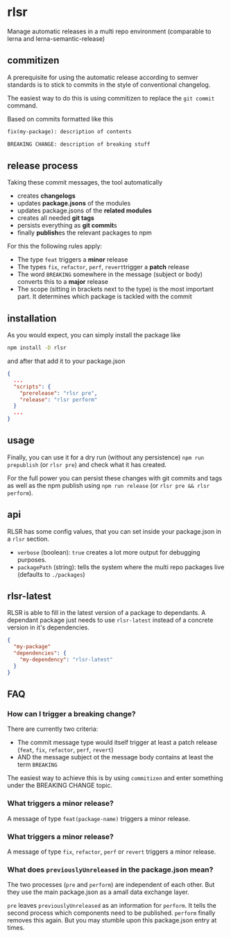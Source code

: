 # rlsr

Manage automatic releases in a multi repo environment (comparable to
lerna and lerna-semantic-release)

## commitizen

A prerequisite for using the automatic release according to semver standards
is to stick to commits in the style of conventional changelog.

The easiest way to do this is using commitizen to replace the `git commit` command.

Based on commits formatted like this

```txt
fix(my-package): description of contents

BREAKING CHANGE: description of breaking stuff
```

## release process

Taking these commit messages, the tool automatically

* creates **changelogs**
* updates **package.jsons** of the modules
* updates package.jsons of the **related modules**
* creates all needed **git tags**
* persists everything as **git commit**s
* finally **publish**es the relevant packages to npm

For this the following rules apply:

* The type `feat` triggers a **minor** release
* The types `fix`, `refactor`, `perf`, `revert`trigger a **patch** release
* The word `BREAKING` somewhere in the message (subject or body) converts this to a **major** release
* The scope (sitting in brackets next to the type) is the most important part. It determines which package is tackled with the commit


## installation

As you would expect, you can simply install the package like

```sh
npm install -D rlsr
```

and after that add it to your package.json

```json
{
  ...
  "scripts": {
    "prerelease": "rlsr pre",
    "release": "rlsr perform"
  }
  ...
}
```


## usage

Finally, you can use it for a dry run (without any persistence)
`npm run prepublish` (or `rlsr pre`) and check what it has created.

For the full power you can persist these changes with git commits and tags as well as the
npm publish using `npm run release` (or `rlsr pre && rlsr perform`).

## api

RLSR has some config values, that you can set inside your package.json in a `rlsr` section.

* `verbose` (boolean): `true` creates a lot more output for debugging purposes.
* `packagePath` (string): tells the system where the multi repo packages live (defaults to `./packages`)

## rlsr-latest

RLSR is able to fill in the latest version of a package to dependants.
A dependant package just needs to use `rlsr-latest` instead of a concrete version in it's dependencies.

```json
{
  "my-package"
  "dependencies": {
    "my-dependency": "rlsr-latest"
  }
}
```

## FAQ

### How can I trigger a breaking change?

There are currently two criteria:

- The commit message type would itself trigger at least a patch release (`feat`, `fix`, `refactor`, `perf`, `revert`)
- AND the message subject ot the message body contains at least the term `BREAKING`

The easiest way to achieve this is by using `commitizen` and enter something under the BREAKING CHANGE topic.

### What triggers a minor release?

A message of type `feat(package-name)` triggers a minor release.

### What triggers a minor release?

A message of type `fix`, `refactor`, `perf` or `revert` triggers a minor release.

### What does `previouslyUnreleased` in the package.json mean?

The two processes (`pre` and `perform`) are independent of each other. But they
use the main package.json as a amall data exchange layer.

`pre` leaves `previouslyUnreleased` as an information for `perform`. It tells the second process
which components need to be published. `perform` finally removes this again. But you may stumble upon this
package.json entry at times.